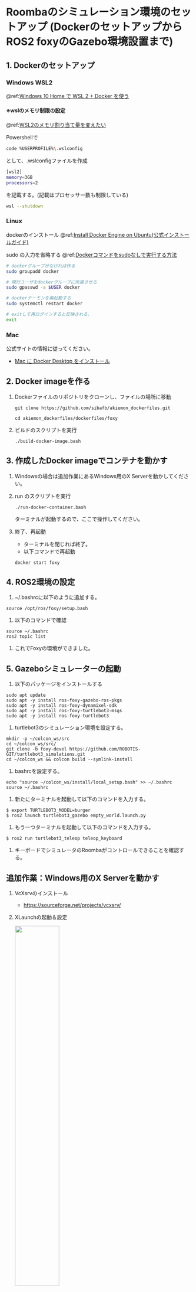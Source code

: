 Roombaのシミュレーション環境のセットアップ
(DockerのセットアップからROS2 foxyのGazebo環境設置まで)
===============================

## 1. Dockerのセットアップ

### Windows WSL2
@ref:[Windows 10 Home で WSL 2 + Docker を使う][4]

#### ※wslのメモリ制限の設定 
@ref:[WSL2のメモリ割り当て量を変えたい][3]

Powershellで
``` bash
code %USERPROFILE%\.wslconfig
``` 
として、.wslconfigファイルを作成
``` bash
[wsl2]
memory=3GB
processors=2
``` 
を記載する。(記載はプロセッサー数も制限している)

``` bash
wsl --shutdown
``` 

### Linux

dockerのインストール
@ref:[Install Docker Engine on Ubuntu(公式インストールガイド)][2]

sudo の入力を省略する
@ref:[Dockerコマンドをsudoなしで実行する方法][1]
``` bash
# dockerグループがなければ作る
sudo groupadd docker

# 現行ユーザをdockerグループに所属させる
sudo gpasswd -a $USER docker

# dockerデーモンを再起動する
sudo systemctl restart docker

# exitして再ログインすると反映される。
exit
``` 

### Mac

公式サイトの情報に従ってください。

* [Mac に Docker Desktop をインストール](https://docs.docker.jp/docker-for-mac/install.html)

## 2. Docker imageを作る

1. Dockerファイルのリポジトリをクローンし、ファイルの場所に移動

    ```
    git clone https://github.com/sibafb/akiemon_dockerfiles.git
    ```
    
    ```
    cd akiemon_dockerfiles/dockerfiles/foxy
    ```
 
1. ビルドのスクリプトを実行

    ```
    ./build-docker-image.bash
    ```

## 3. 作成したDocker imageでコンテナを動かす

1. Windowsの場合は追加作業にあるWindows用のX Serverを動かしてください。   

1. run のスクリプトを実行

    ```
    ./run-docker-container.bash
    ```
    
    ターミナルが起動するので、ここで操作してください。

1. 終了、再起動

    - ターミナルを閉じれば終了。
    - 以下コマンドで再起動

    ```
    docker start foxy
    ```


## 4. ROS2環境の設定

1. ~/.bashrcに以下のように追加する。
```
source /opt/ros/foxy/setup.bash
```
1. 以下のコマンドで確認
```
source ~/.bashrc
ros2 topic list
```
1. これでFoxyの環境ができました。

## 5. Gazeboシミュレーターの起動

1. 以下のパッケージをインストールする
```
sudo apt update
sudo apt -y install ros-foxy-gazebo-ros-pkgs
sudo apt -y install ros-foxy-dynamixel-sdk
sudo apt -y install ros-foxy-turtlebot3-msgs
sudo apt -y install ros-foxy-turtlebot3
```
1. turtlebot3のシミュレーション環境を設定する。
```
mkdir -p ~/colcon_ws/src
cd ~/colcon_ws/src/
git clone -b foxy-devel https://github.com/ROBOTIS-GIT/turtlebot3_simulations.git
cd ~/colcon_ws && colcon build --symlink-install
```
1. bashrcを設定する。
```
echo "source ~/colcon_ws/install/local_setup.bash" >> ~/.bashrc
source ~/.bashrc
```

1. 新たにターミナルを起動して以下のコマンドを入力する。
```
$ export TURTLEBOT3_MODEL=burger
$ ros2 launch turtlebot3_gazebo empty_world.launch.py
```
1. もう一つターミナルを起動して以下のコマンドを入力する。
```
$ ros2 run turtlebot3_teleop teleop_keyboard
```
1. キーボードでシミュレータのRoombaがコントロールできることを確認する。


## 追加作業：Windows用のX Serverを動かす

1. VcXsrvのインストール  
    - https://sourceforge.net/projects/vcxsrv/

1. XLaunchの起動＆設定

    <img src="https://user-images.githubusercontent.com/36184922/159161402-8cc1045b-2bb9-4d48-b316-6f0465776c51.JPG" width="50%">

    <img src="https://user-images.githubusercontent.com/36184922/159161404-5e6f9910-01b1-4c8c-9e11-57b6fad75499.JPG" width="50%">

    <img src="https://user-images.githubusercontent.com/36184922/159161410-4141f625-dac4-40d0-965b-9aeab1cd4b57.JPG" width="50%">

1. DISPLAY環境変数の設定

    WSLのshellでDISPLAYを設定する。
    ```
    export DISPLAY="`grep nameserver /etc/resolv.conf | sed 's/nameserver //'`:0"
    ```

1. DISPLAY環境変数を確認する

    ```
    printenv DISPLAY
    ```

## トラブルシューティング

1. run-docker-container.bashでエラーになる場合

    GPUがないPCの場合、下記エラーとなることがあります。
    ```
    docker: Error response from daemon: could not select device driver "" with capabilities: [[gpu]].  
    ```
    
    その場合は下記の行を削除してください。
    ```run-docker-image.bash
    docker
    run                                                                                                        
    　--
      --gpus all \   ←削除
      --  
    ```
1. WindowsでX Serverと通信できない場合

    Windows firewallの設定を確認してください。

    コントロール パネル→システムとセキュリティ→Windows Defender ファイアウォール→許可されたアプリ

    VcXsrv windows xserver の項目にチェックが入っていない場合はチェックを入れてください。

1. xhost: command not foundと表示される場合
例
```
./run-docker-container.bash: line 11: xhost: command not found
```

x11-xserver-utilsをインストールしてください。

```
sudo apt install x11-xserver-utils
```

## 参考サイト
- ### DockerTips
  - [Docker公式インストールガイド][2]
  - [Dockerコマンドをsudoなしで実行する方法][1]
  - [Windows 10 Home で WSL 2 + Docker を使う][4]
  - [WSL2のメモリ割り当て量を変えたい][3]
 
[1]:https://qiita.com/DQNEO/items/da5df074c48b012152ee
[2]:https://docs.docker.com/engine/install/ubuntu/
[3]:https://qiita.com/Ischca/items/121d91eb3b1a0a1cd8a8
[4]:https://qiita.com/KoKeCross/items/a6365af2594a102a817b

- ### ROSのDockerシミュレータ
  - [Docker上でGUIのROS1/ROS2を一瞬でセットアップする方法][5]
  - [ROS/ROS2のGUIをWebブラウザ経由でお手軽に試せるDockerfileを公開しました][6]
  - [Tiryoh氏のgithubリポジトリ][7]

[5]:https://qiita.com/karaage0703/items/957bdc7b4dabfc6639da
[6]:https://memoteki.net/archives/2955
[7]:https://github.com/Tiryoh/docker-ros-desktop-vnc

- ### CreateAutonomy
  - [HARD2021: Gazeboシミュレータでルンバを動かそう！][8]

[8]:https://demura.net/robot/hard/20405.html

ロボットプログラミングⅡ-2021：ROS2演習8 – Happy Miniをプログラムで動かそう！（Python）
https://demura.net/education/lecture/21781.html

